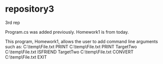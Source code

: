 # repository3
3rd rep

Program.cs was added previously.
Homework1 is from today.

This program, Homework1, allows the user to add command line arguments such as: 
C:\\temp\\File.txt PRINT
C:\\temp\\File.txt PRINT TargetTwo
C:\\temp\\File.txt ISFRIEND TargetTwo
C:\\temp\\File.txt CONVERT
C:\\temp\\File.txt EXIT
